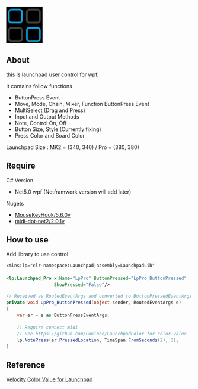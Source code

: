 ![Launchpad User Control for WPF](/LaunchpadControl.png)

## About

this is launchpad user control for wpf.

It contains follow functions

- ButtonPress Event
- Move, Mode, Chain, Mixer, Function ButtonPress Event
- MultiSelect (Drag and Press)
- Input and Output Methods
- Note, Control On, Off
- Button Size, Style (Currently fixing)
- Press Color and Board Color

Launchpad Size : MK2 = (340, 340) / Pro = (380, 380)

## Require

C# Version
- Net5.0 wpf (Netframwork version will add later)

Nugets
- [MouseKeyHook/5.6.0v](https://github.com/gmamaladze/globalmousekeyhook)
- [midi-dot-net2/2.0.1v](https://github.com/micdah/midi-dot-net)

## How to use

Add library to use control

```xml
xmlns:lp="clr-namespace:Launchpad;assembly=LaunchpadLib"

<lp:Launchpad_Pro x:Name="LpPro" ButtonPressed="LpPro_ButtonPressed"
                  ShowPressed="False"/>
```

```csharp
// Received as RoutedEventArgs and converted to ButtonPressedEventArgs
private void LpPro_ButtonPressed(object sender, RoutedEventArgs e)
{
    var er = e as ButtonPressEventArgs;
    
    // Require connect midi
    // See https://github.com/Lukince/LaunchpadColor for color value
    lp.NotePress(er.PressedLocation, TimeSpan.FromSeconds(2), 3);
}
```

## Reference

[Velocity Color Value for Launchpad](https://github.com/Lukince/LaunchpadColor)
